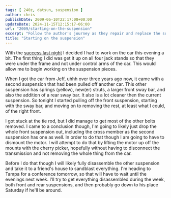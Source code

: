 ```yaml
---
tags: [ 240z, datsun, suspension ]
author: chris
publishDate: 2009-06-10T22:17:08+00:00
updateDate: 2024-11-15T12:15:17-06:00
url: "2009/starting-on-the-suspension"
excerpt: "Follow the author's journey as they repair and replace the suspension on a newly acquired car, complete with a detailed step-by-step guide and challen..."
title: "Starting on the suspension"
---
```


With the [success last night](/it-runs-twice-and-theres-audio-video-proof) I decided I had to work on the car this evening a bit. The first thing I did was get it up on all four jack stands so that they were under the frame and not under control arms of the car. This would allow me to begin working on the suspension pieces. 

When I got the car from Jeff, uhhh over three years ago now, it came with a second suspension that had been pulled off another car. This other suspension has springs (yellow), new(er) struts, a larger front sway bar, and also the addition of a rear sway bar. It also is a lot cleaner then the current suspension. So tonight I started pulling off the front suspension, starting with the sway bar, and moving on to removing the rest, at least what I could, of the right front.

I got stuck at the tie rod, but I did manage to get most of the other bolts removed. I came to a conclusion though, I'm going to likely just drop the whole front suspension out, including the cross member as the second suspension has one as well. In order to do that though I am going to have to dismount the motor. I will attempt to do that by lifting the motor up off the mounts with the cherry picker, hopefully without having to disconnect the transmission and not removing the whole thing from the car.

Before I do that though I will likely fully disassemble the other suspension and take it to a friend's house to sandblast everything. I'm heading to Tampa for a conference tomorrow, so that will have to wait until the evenings next week. I'll try to get everything disassembled during the week, both front and rear suspensions, and then probably go down to his place Saturday if he'll be around.
